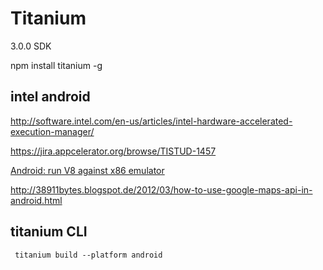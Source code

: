 Titanium
========

3.0.0 SDK

npm install titanium -g

## intel android

http://software.intel.com/en-us/articles/intel-hardware-accelerated-execution-manager/

https://jira.appcelerator.org/browse/TISTUD-1457

[Android: run V8 against x86 emulator](https://jira.appcelerator.org/browse/TIMOB-9170)


http://38911bytes.blogspot.de/2012/03/how-to-use-google-maps-api-in-android.html


## titanium CLI

     titanium build --platform android

